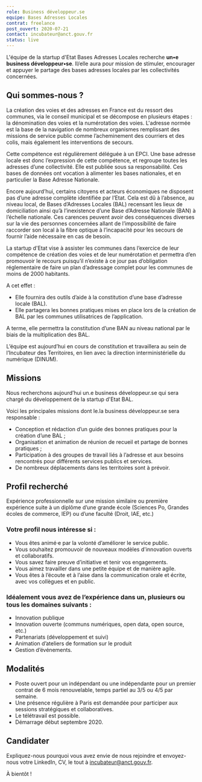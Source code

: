 ```yaml
---
role: Business développeur.se
equipe: Bases Adresses Locales
contrat: freelance
post_ouvert: 2020-07-21
contact: incubateur@anct.gouv.fr
status: live
---
```


L'équipe de la startup d'Etat Bases Adresses Locales recherche **un•e business développeur•se**. Il/elle aura pour mission de stimuler, encourager et appuyer le partage des bases adresses locales par les collectivités concernées.

## Qui sommes-nous ?

La création des voies et des adresses en France est du ressort des communes, via le conseil municipal et se décompose en plusieurs étapes : la dénomination des voies et la numérotation des voies.
L'adresse normée est la base de la navigation de nombreux organismes remplissant des missions de service public comme l’acheminement des courriers et des colis, mais également les interventions de secours. 

Cette compétence est régulièrement déléguée à un EPCI. Une base adresse locale est donc l’expression de cette compétence, et regroupe toutes les adresses d’une collectivité. Elle est publiée sous sa responsabilité. Ces bases de données ont vocation à alimenter les bases nationales, et en particulier la Base Adresse Nationale.

Encore aujourd’hui, certains citoyens et acteurs économiques ne disposent pas d’une adresse complète identifiée par l’Etat. Cela est dû à l’absence, au niveau local, de Bases d’Adresses Locales (BAL) recensant les lieux de domiciliation ainsi qu’à l’inexistence d’une Base d’Adresse Nationale (BAN) à l’échelle nationale. Ces carences peuvent avoir des conséquences diverses sur la vie des personnes concernées allant de l’impossibilité de faire raccorder son local à la fibre optique à l’incapacité pour les secours de fournir l’aide nécessaire en cas de besoin. 

La startup d'Etat vise à assister les communes dans l’exercice de leur compétence de création des voies et de leur numérotation et permettra d’en promouvoir le recours puisqu’il n’existe à ce jour pas d’obligation réglementaire de faire un plan d’adressage complet pour les communes de moins de 2000 habitants. 

A cet effet : 
- Elle fournira des outils d’aide à la constitution d’une base d’adresse locale (BAL).
- Elle partagera les bonnes pratiques mises en place lors de la création de BAL par les communes utilisatrices de l’application.

A terme, elle permettra la constitution d’une BAN au niveau national par le biais de la multiplication des BAL.

L’équipe est aujourd’hui en cours de constitution et travaillera au sein de l’Incubateur des Territoires, en lien avec la direction interministérielle du numérique (DINUM).

## Missions

Nous recherchons aujourd’hui un.e business développeur.se qui sera chargé du développement de la startup d'Etat BAL. 

Voici les principales missions dont le.la business développeur.se sera responsable :
- Conception et rédaction d’un guide des bonnes pratiques pour la création d’une BAL ;
- Organisation et animation de réunion de recueil et partage de bonnes pratiques ;
- Participation à des groupes de travail liés à l’adresse et aux besoins rencontrés pour différents services publics et services.
- De nombreux déplacements dans les territoires sont à prévoir.

## Profil recherché
Expérience professionnelle sur une mission similaire ou première expérience suite à un diplôme d’une grande école (Sciences Po, Grandes écoles de commerce, IEP) ou d’une faculté (Droit, IAE, etc.)

### Votre profil nous intéresse si :
- Vous êtes animé·e par la volonté d’améliorer le service public.
- Vous souhaitez promouvoir de nouveaux modèles d'innovation ouverts et collaboratifs.
- Vous savez faire preuve d’initiative et tenir vos engagements.
- Vous aimez travailler dans une petite équipe et de manière agile.
- Vous êtes à l’écoute et à l’aise dans la communication orale et écrite, avec vos collègues et en public.

### Idéalement vous avez de l’expérience dans un, plusieurs ou tous les domaines suivants :

- Innovation publique
- Innovation ouverte (communs numériques, open data, open source, etc.)
- Partenariats (développement et suivi)
- Animation d’ateliers de formation sur le produit
- Gestion d’événements.

## Modalités

- Poste ouvert pour un indépendant ou une indépendante pour un premier contrat de 6 mois renouvelable, temps partiel au 3/5 ou 4/5 par semaine. 
- Une présence régulière à Paris est demandée pour participer aux sessions stratégiques et collaboratives. 
- Le télétravail est possible. 
- Démarrage début septembre 2020.

## Candidater

Expliquez-nous pourquoi vous avez envie de nous rejoindre et envoyez-nous votre LinkedIn, CV, le tout à incubateur@anct.gouv.fr.

À bientôt !
